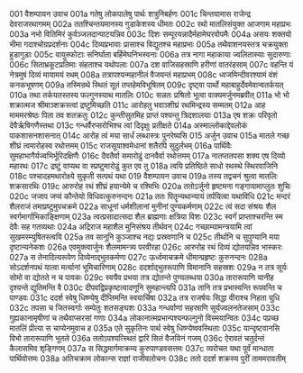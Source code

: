 001	वैशम्पायन उवाच
001a	गतेषु लोकपालेषु पार्थः शत्रुनिबर्हणः
001c	चिन्तयामास राजेन्द्र देवराजरथागमम्
002a	ततश्चिन्तयमानस्य गुडाकेशस्य धीमतः
002c	रथो मातलिसंयुक्त आजगाम महाप्रभः
003a	नभो वितिमिरं कुर्वञ्जलदान्पाटयन्निव
003c	दिशः सम्पूरयन्नादैर्महामेघरवोपमैः
004a	असयः शक्तयो भीमा गदाश्चोग्रप्रदर्शनाः
004c	दिव्यप्रभावाः प्रासाश्च विद्युतश्च महाप्रभाः
005a	तथैवाशनयस्तत्र चक्रयुक्ता हुडागुडाः
005c	वायुस्फोटाः सनिर्घाता बर्हिमेघनिभस्वनाः
006a	तत्र नागा महाकाया ज्वलितास्याः सुदारुणाः
006c	सिताभ्रकूटप्रतिमाः संहताश्च यथोपलाः
007a	दश वाजिसहस्राणि हरीणां वातरंहसाम्
007c	वहन्ति यं नेत्रमुषं दिव्यं मायामयं रथम्
008a	तत्रापश्यन्महानीलं वैजयन्तं महाप्रभम्
008c	ध्वजमिन्दीवरश्यामं वंशं कनकभूषणम्
009a	तस्मिन्रथे स्थितं सूतं तप्तहेमविभूषितम्
009c	दृष्ट्वा पार्थो महाबाहुर्देवमेवान्वतर्कयत्
010a	तथा तर्कयतस्तस्य फल्गुनस्याथ मातलिः
010c	सन्नतः प्रश्रितो भूत्वा वाक्यमर्जुनमब्रवीत्
011a	भो भो शक्रात्मज श्रीमाञ्शक्रस्त्वां द्रष्टुमिच्छति
011c	आरोहतु भवाञ्शीघ्रं रथमिन्द्रस्य सम्मतम्
012a	आह माममरश्रेष्ठः पिता तव शतक्रतुः
012c	कुन्तीसुतमिह प्राप्तं पश्यन्तु त्रिदशालयाः
013a	एष शक्रः परिवृतो देवैर्ऋषिगणैस्तथा
013c	गन्धर्वैरप्सरोभिश्च त्वां दिदृक्षुः प्रतीक्षते
014a	अस्माल्लोकाद्देवलोकं पाकशासनशासनात्
014c	आरोह त्वं मया सार्धं लब्धास्त्रः पुनरेष्यसि
015	अर्जुन उवाच
015a	मातले गच्छ शीघ्रं त्वमारोहस्व रथोत्तमम्
015c	राजसूयाश्वमेधानां शतैरपि सुदुर्लभम्
016a	पार्थिवैः सुमहाभागैर्यज्वभिर्भूरिदक्षिणैः
016c	दैवतैर्वा समारोढुं दानवैर्वा रथोत्तमम्
017a	नातप्ततपसा शक्य एष दिव्यो महारथः
017c	द्रष्टुं वाप्यथ वा स्प्रष्टुमारोढुं कुत एव तु
018a	त्वयि प्रतिष्ठिते साधो रथस्थे स्थिरवाजिनि
018c	पश्चादहमथारोक्ष्ये सुकृती सत्पथं यथा
019	वैशम्पायन उवाच
019a	तस्य तद्वचनं श्रुत्वा मातलिः शक्रसारथिः
019c	आरुरोह रथं शीघ्रं हयान्येमे च रश्मिभिः
020a	ततोऽर्जुनो हृष्टमना गङ्गायामाप्लुतः शुचिः
020c	जजाप जप्यं कौन्तेयो विधिवत्कुरुनन्दनः
021a	ततः पितॄन्यथान्यायं तर्पयित्वा यथाविधि
021c	मन्दरं शैलराजं तमाप्रष्टुमुपचक्रमे
022a	साधूनां धर्मशीलानां मुनीनां पुण्यकर्मणाम्
022c	त्वं सदा संश्रयः शैल स्वर्गमार्गाभिकाङ्क्षिणाम्
023a	त्वत्प्रसादात्सदा शैल ब्राह्मणाः क्षत्रिया विशः
023c	स्वर्गं प्राप्ताश्चरन्ति स्म देवैः सह गतव्यथाः
024a	अद्रिराज महाशैल मुनिसंश्रय तीर्थवन्
024c	गच्छाम्यामन्त्रयामि त्वां सुखमस्म्युषितस्त्वयि
025a	तव सानूनि कुञ्जाश्च नद्यः प्रस्रवणानि च
025c	तीर्थानि च सुपुण्यानि मया दृष्टान्यनेकशः
026a	एवमुक्त्वार्जुनः शैलमामन्त्र्य परवीरहा
026c	आरुरोह रथं दिव्यं द्योतयन्निव भास्करः
027a	स तेनादित्यरूपेण दिव्येनाद्भुतकर्मणा
027c	ऊर्ध्वमाचक्रमे धीमान्प्रहृष्टः कुरुनन्दनः
028a	सोऽदर्शनपथं यात्वा मर्त्यानां भूमिचारिणाम्
028c	ददर्शाद्भुतरूपाणि विमानानि सहस्रशः
029a	न तत्र सूर्यः सोमो वा द्योतते न च पावकः
029c	स्वयैव प्रभया तत्र द्योतन्ते पुण्यलब्धया
030a	तारारूपाणि यानीह दृश्यन्ते द्युतिमन्ति वै
030c	दीपवद्विप्रकृष्टत्वादणूनि सुमहान्त्यपि
031a	तानि तत्र प्रभास्वन्ति रूपवन्ति च पाण्डवः
031c	ददर्श स्वेषु धिष्ण्येषु दीप्तिमन्ति स्वयार्चिषा
032a	तत्र राजर्षयः सिद्धा वीराश्च निहता युधि
032c	तपसा च जितस्वर्गाः सम्पेतुः शतसङ्घशः
033a	गन्धर्वाणां सहस्राणि सूर्यज्वलनतेजसाम्
033c	गुह्यकानामृषीणां च तथैवाप्सरसां गणाः
034a	लोकानात्मप्रभान्पश्यन्फल्गुनो विस्मयान्वितः
034c	पप्रच्छ मातलिं प्रीत्या स चाप्येनमुवाच ह
035a	एते सुकृतिनः पार्थ स्वेषु धिष्ण्येष्ववस्थिताः
035c	यान्दृष्टवानसि विभो तारारूपाणि भूतले
036a	ततोऽपश्यत्स्थितं द्वारि सितं वैजयिनं गजम्
036c	ऐरावतं चतुर्दन्तं कैलासमिव शृङ्गिणम्
037a	स सिद्धमार्गमाक्रम्य कुरुपाण्डवसत्तमः
037c	व्यरोचत यथा पूर्वं मान्धाता पार्थिवोत्तमः
038a	अतिचक्राम लोकान्स राज्ञां राजीवलोचनः
038c	ततो ददर्श शक्रस्य पुरीं ताममरावतीम्
